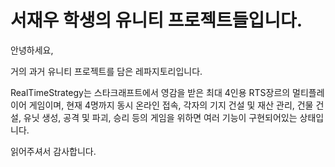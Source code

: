# 서재우 학생의 유니티 프로젝트들입니다.
안녕하세요,

거의 과거 유니티 프로젝트를 담은 레파지토리입니다.

RealTimeStrategy는 스타크래프트에서 영감을 받은 최대 4인용 RTS장르의 멀티플레이어 게임이며, 
현재 4명까지 동시 온라인 접속, 각자의 기지 건설 및 재산 관리, 건물 건설, 유닛 생성, 공격 및 파괴, 승리 등의 
게임을 위하면 여러 기능이 구현되어있는 상태입니다.

읽어주셔서 감사합니다.

